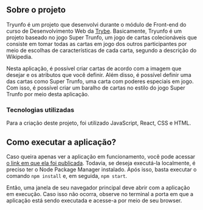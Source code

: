 ## Sobre o projeto
Tryunfo é um projeto que desenvolvi durante o módulo de Front-end do curso de Desenvolvimento Web da [Trybe](https://betrybe.com). Basicamente, Tryunfo é um projeto baseado no jogo Super Trunfo, um jogo de cartas colecionáveis que consiste em tomar todas as cartas em jogo dos outros participantes por meio de escolhas de características de cada carta, segundo a descrição do Wikipedia.

Nesta aplicação, é possível criar cartas de acordo com a imagem que desejar e os atributos que você definir. Além disso, é possível definir uma das cartas como Super Trunfo, uma carta com poderes especiais em jogo. Com isso, é possível criar um baralho de cartas no estilo do jogo Super Trunfo por meio desta aplicação.

### Tecnologias utilizadas
Para a criação deste projeto, foi utilizado JavaScript, React, CSS e HTML.
## Como executar a aplicação?
Caso queira apenas ver a aplicação em funcionamento, você pode acessar [o link em que ela foi publicada](https://wes-santos.github.io/tryunfo). Todavia, se deseja executá-la localmente, é preciso ter o Node Package Manager instalado. Após isso, basta executar o comando `npm install` e, em seguida, `npm start`.

Então, uma janela de seu navegador principal deve abrir com a aplicação em execução. Caso isso não ocorra, observe no terminal a porta em que a aplicação está sendo executada e acesse-a por meio de seu browser.
